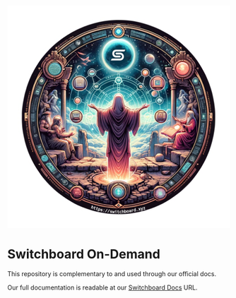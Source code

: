 
<p align="center">
  <img src=".assets/logo.png" alt="Switchboard Solana Oracle .. according to ChatGPT"/>
</p>

# Switchboard On-Demand

This repository is complementary to and used through our official docs.

Our full documentation is readable at our [Switchboard Docs](https://docs.switchboard.xyz/switchboard-protocol/running-a-switchboard-oracle) URL.
